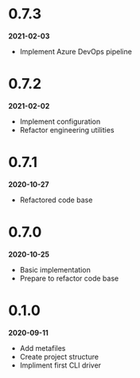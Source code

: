 # 0.7.3
**2021-02-03**

* Implement Azure DevOps pipeline


# 0.7.2
**2021-02-02**

* Implement configuration
* Refactor engineering utilities


# 0.7.1
**2020-10-27**

* Refactored code base


# 0.7.0
**2020-10-25**

* Basic implementation
* Prepare to refactor code base


# 0.1.0
**2020-09-11**

* Add metafiles
* Create project structure
* Impliment first CLI driver
